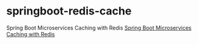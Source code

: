 # springboot-redis-cache
Spring Boot Microservices Caching with Redis
[Spring Boot Microservices Caching with Redis](https://seoinfotech.com/spring-boot-microservices-caching-redis/)
